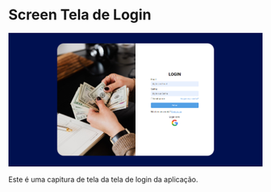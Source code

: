 # Screen Tela de Login

![screenLoginPage](./img/ScreePageLogin.png)

Este é uma capitura de tela da tela de login da aplicação.
